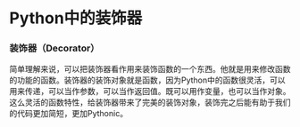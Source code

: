 # Python中的装饰器

### 装饰器（Decorator）

简单理解来说，可以把装饰器看作用来装饰函数的一个东西。他就是用来修改函数的功能的函数。装饰器的装饰对象就是函数，因为Python中的函数很灵活，可以用来传递，可以当作参数，可以当作返回值。既可以用作变量，也可以当作对象。这么灵活的函数特性，给装饰器带来了完美的装饰对象，装饰完之后能有助于我们的代码更加简短，更加Pythonic。

### 